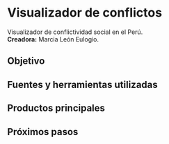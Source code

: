 # Visualizador de conflictos
Visualizador de conflictividad social en el Perú.  
**Creadora:** Marcia León Eulogio.

## Objetivo

## Fuentes y herramientas utilizadas

## Productos principales

## Próximos pasos
